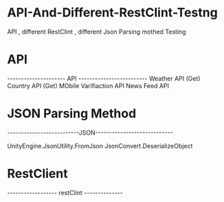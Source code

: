 # API-And-Different-RestClint-Testng
API , different RestClint , different Json Parsing mothed  Testing

# API
--------------------- API -------------------------
Weather API (Get)
Country API (Get)
MObile Varifiaction API
News Feed API


# JSON Parsing Method 
--------------------------JSON----------------------------

UnityEngine.JsonUtility.FromJson
JsonConvert.DeserializeObject

# RestClient
------------------ restClint --------------



